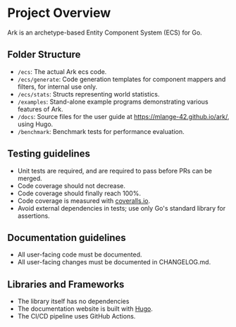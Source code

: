 # Project Overview

Ark is an archetype-based Entity Component System (ECS) for Go.

## Folder Structure

- `/ecs`: The actual Ark ecs code.
- `/ecs/generate`: Code generation templates for component mappers and filters, for internal use only.
- `/ecs/stats`: Structs representing world statistics.
- `/examples`: Stand-alone example programs demonstrating various features of Ark.
- `/docs`: Source files for the user guide at https://mlange-42.github.io/ark/, using Hugo.
- `/benchmark`: Benchmark tests for performance evaluation.

## Testing guidelines

- Unit tests are required, and are required to pass before PRs can be merged.
- Code coverage should not decrease.
- Code coverage should finally reach 100%.
- Code coverage is measured with [coveralls.io](https://coveralls.io/github/mlange-42/ark?branch=main).
- Avoid external dependencies in tests; use only Go's standard library for assertions.

## Documentation guidelines

- All user-facing code must be documented.
- All user-facing changes must be documented in CHANGELOG.md.

## Libraries and Frameworks

- The library itself has no dependencies
- The documentation website is built with [Hugo](https://gohugo.io/).
- The CI/CD pipeline uses GitHub Actions.
